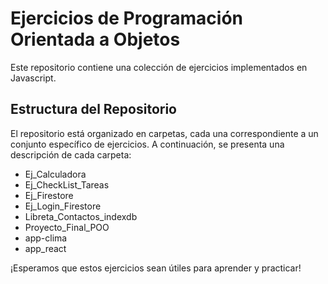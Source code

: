 # Ejercicios de Programación Orientada a Objetos

Este repositorio contiene una colección de ejercicios implementados en Javascript.

## Estructura del Repositorio

El repositorio está organizado en carpetas, cada una correspondiente a un conjunto específico de ejercicios. A continuación, se presenta una descripción de cada carpeta:

- Ej_Calculadora
- Ej_CheckList_Tareas
- Ej_Firestore
- Ej_Login_Firestore
- Libreta_Contactos_indexdb
- Proyecto_Final_POO
- app-clima
- app_react

¡Esperamos que estos ejercicios sean útiles para aprender y practicar!
